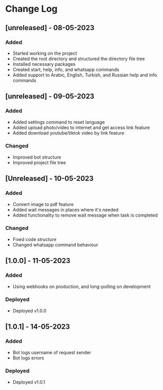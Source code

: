 # Change Log

## [unreleased] - 08-05-2023

### Added

-   Started working on the project
-   Created the root directory and structured the directory file tree
-   Installed necessary packages
-   Created start, help, info, and whatsapp commands
-   Added support to Arabic, English, Turkish, and Russian help and info commands

## [unreleased] - 09-05-2023

### Added

-   Added settings command to reset language
-   Added upload photo/video to internet and get access link feature
-   Added download youtube/tiktok video by link feature

### Changed

-   Improved bot structure
-   Improved project file tree

## [Unreleased] - 10-05-2023

### Added

-   Convert image to pdf feature
-   Added wait messages in places where it's needed
-   Added functionality to remove wait message when task is completed

### Changed

-   Fixed code structure
-   Changed whatsapp command behaviour

## [1.0.0] - 11-05-2023

### Added

-   Using webhooks on production, and long-polling on development

### Deployed

-   Deployed v1.0.0

## [1.0.1] - 14-05-2023

### Added

-   Bot logs username of request sender
-   Bot logs errors

### Deployed

-   Deployed v1.0.1
